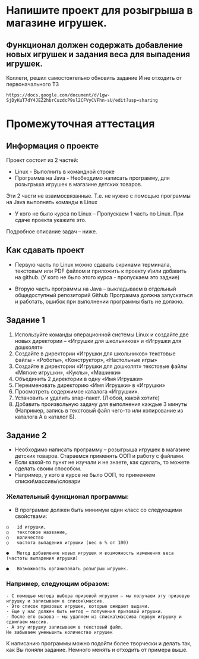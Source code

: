 # Напишите проект для розыгрыша в магазине игрушек. 
## Функционал должен содержать добавление новых игрушек и задания веса для выпадения игрушек.

Коллеги, решил самостоятельно обновить задание
И не отходить от первоначального ТЗ
```
https://docs.google.com/document/d/1gw-SjDyKuT7dY4JEZ2hbrCuzdcP9sl2CFVyCVFhn-sU/edit?usp=sharing
```

# Промежуточная аттестация
 
## Информация о проекте
 
Проект состоит из 2 частей:
-	Linux - Выполнить в командной строке
-	Программа на Java - Необходимо написать программу, для розыгрыша игрушек в магазине детских товаров.

Эти 2 части не взаимосвязанные. Т.е. не нужно с помощью программы на Java выполнять команды в Linux
 
* У кого не было курса по Linux – Пропускаем 1 часть по Linux. При сдаче проекта укажите это.
 
Подробное описание задач – ниже.
  
## Как сдавать проект
 
-	Первую часть по Linux можно сдавать скринами терминала, текстовым или PDF файлом и приложить к проекту и\или добавить на github. 
(У кого не было этого курса - пропускаем это задние)

-	Вторую часть программы на Java – выкладываем в отдельный общедоступный репозиторий Github
Программа должна запускаться и работать, ошибок при выполнении программы быть не должно.
 
 
## Задание 1
 
1)   Используйте команды операционной системы Linux и создайте две новых директории – «Игрушки для школьников» и «Игрушки для дошколят»
2)   Создайте в директории «Игрушки для школьников» текстовые файлы - «Роботы», «Конструктор», «Настольные игры»
3)    Создайте в директории «Игрушки для дошколят» текстовые файлы «Мягкие игрушки», «Куклы», «Машинки»
4)   Объединить 2 директории в одну «Имя Игрушки»
5)   Переименовать директорию «Имя Игрушки» в «Игрушки»
6)   Просмотреть содержимое каталога «Игрушки».
7)   Установить и удалить snap-пакет. (Любой, какой хотите)
8)   Добавить произвольную задачу для выполнения каждые 3 минуты (Например, запись в текстовый файл чего-то или копирование из каталога А в каталог Б).
 
 
 
## Задание 2
 
- Необходимо написать программу – розыгрыша игрушек в магазине детских товаров.
Стараемся применять ООП и работу с файлами.
- Если какой-то пункт не изучали и не знаете, как сделать, то можете сделать своим способом. 
- Например, у кого в курсе не было ООП, то применяем списки\массивы\словари
 
### Желательный функционал программы:
-	В программе должен быть минимум один класс со следующими свойствами:
```
○	id игрушки,
○	текстовое название,
○	количество
○	частота выпадения игрушки (вес в % от 100)
```
```
●	Метод добавление новых игрушек и возможность изменения веса (частоты выпадения игрушки)

●	Возможность организовать розыгрыш игрушек.
```

### Например, следующим образом:
```
- С помощью метода выбора призовой игрушки – мы получаем эту призовую игрушку и записываем в список\массив.
- Это список призовых игрушек, которые ожидают выдачи.
- Еще у нас должен быть метод – получения призовой игрушки.
- После его вызова – мы удаляем из списка\массива первую игрушку и сдвигаем массив. 
- А эту игрушку записываем в текстовый файл.
Не забываем уменьшить количество игрушек
```
К написанию программы можно подойти более творчески и делать так, как Вы поняли задание. Немного менять и отходить от примера выше.
